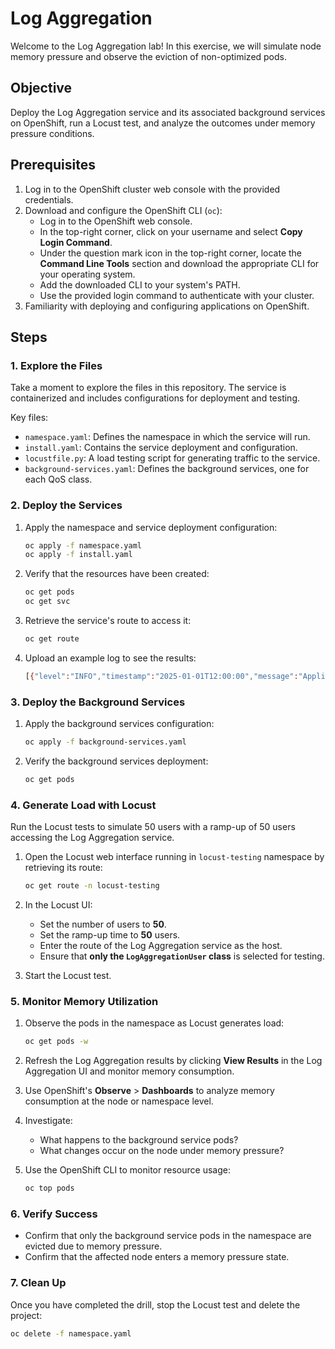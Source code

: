 # Log Aggregation

Welcome to the Log Aggregation lab! In this exercise, we will simulate node memory pressure and observe the eviction of non-optimized pods.

## Objective

Deploy the Log Aggregation service and its associated background services on OpenShift, run a Locust test, and analyze the outcomes under memory pressure conditions.

## Prerequisites

1. Log in to the OpenShift cluster web console with the provided credentials.
2. Download and configure the OpenShift CLI (`oc`):
   - Log in to the OpenShift web console.
   - In the top-right corner, click on your username and select **Copy Login Command**.
   - Under the question mark icon in the top-right corner, locate the **Command Line Tools** section and download the appropriate CLI for your operating system.
   - Add the downloaded CLI to your system's PATH.
   - Use the provided login command to authenticate with your cluster.
3. Familiarity with deploying and configuring applications on OpenShift.

## Steps

### 1. Explore the Files
Take a moment to explore the files in this repository. The service is containerized and includes configurations for deployment and testing.

Key files:
- `namespace.yaml`: Defines the namespace in which the service will run.
- `install.yaml`: Contains the service deployment and configuration.
- `locustfile.py`: A load testing script for generating traffic to the service.
- `background-services.yaml`: Defines the background services, one for each QoS class.

### 2. Deploy the Services
1. Apply the namespace and service deployment configuration:

    ```bash
    oc apply -f namespace.yaml
    oc apply -f install.yaml
    ```

2. Verify that the resources have been created:

    ```bash
    oc get pods
    oc get svc
    ```

3. Retrieve the service's route to access it:

    ```bash
    oc get route
    ```

4. Upload an example log to see the results:

    ```bash
    [{"level":"INFO","timestamp":"2025-01-01T12:00:00","message":"Application started. Initializing system configurations"}]
    ```

### 3. Deploy the Background Services
1. Apply the background services configuration:

    ```bash
    oc apply -f background-services.yaml
    ```

2. Verify the background services deployment:

    ```bash
    oc get pods
    ```

### 4. Generate Load with Locust
Run the Locust tests to simulate 50 users with a ramp-up of 50 users accessing the Log Aggregation service.

1. Open the Locust web interface running in `locust-testing` namespace by retrieving its route:

    ```bash
    oc get route -n locust-testing
    ```

2. In the Locust UI:
   - Set the number of users to **50**.
   - Set the ramp-up time to **50** users.
   - Enter the route of the Log Aggregation service as the host.
   - Ensure that **only the `LogAggregationUser` class** is selected for testing.

3. Start the Locust test.

### 5. Monitor Memory Utilization
1. Observe the pods in the namespace as Locust generates load:

    ```bash
    oc get pods -w
    ```

2. Refresh the Log Aggregation results by clicking **View Results** in the Log Aggregation UI and monitor memory consumption.

3. Use OpenShift's **Observe** > **Dashboards** to analyze memory consumption at the node or namespace level.

4. Investigate:
   - What happens to the background service pods?
   - What changes occur on the node under memory pressure?

5. Use the OpenShift CLI to monitor resource usage:

    ```bash
    oc top pods
    ```

### 6. Verify Success
- Confirm that only the background service pods in the namespace are evicted due to memory pressure.
- Confirm that the affected node enters a memory pressure state.

### 7. Clean Up
Once you have completed the drill, stop the Locust test and delete the project:

```bash
oc delete -f namespace.yaml
```
